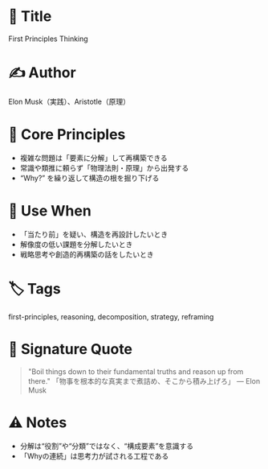 # 📘 Title
First Principles Thinking

# ✍️ Author
Elon Musk（実践）、Aristotle（原理）

# 🧠 Core Principles
- 複雑な問題は「要素に分解」して再構築できる
- 常識や類推に頼らず「物理法則・原理」から出発する
- “Why?” を繰り返して構造の根を掘り下げる

# 🧩 Use When
- 「当たり前」を疑い、構造を再設計したいとき
- 解像度の低い課題を分解したいとき
- 戦略思考や創造的再構築の話をしたいとき

# 🏷 Tags
first-principles, reasoning, decomposition, strategy, reframing

# 💬 Signature Quote
> "Boil things down to their fundamental truths and reason up from there."
> 「物事を根本的な真実まで煮詰め、そこから積み上げろ」
> — Elon Musk

# ⚠️ Notes
- 分解は“役割”や“分類”ではなく、“構成要素”を意識する
- 「Whyの連続」は思考力が試される工程である
